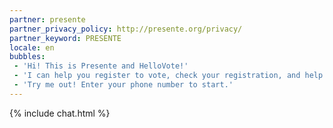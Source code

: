 ```yaml
---
partner: presente
partner_privacy_policy: http://presente.org/privacy/
partner_keyword: PRESENTE
locale: en
bubbles:
 - 'Hi! This is Presente and HelloVote!'
 - 'I can help you register to vote, check your registration, and help your friends register'
 - 'Try me out! Enter your phone number to start.'
---
```

{% include chat.html %}


